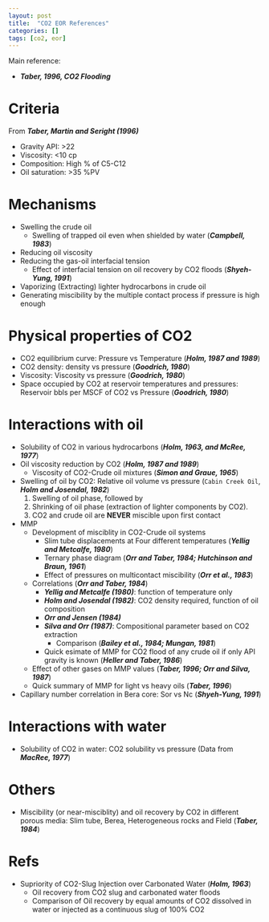```yaml
---
layout: post
title:  "CO2 EOR References"
categories: []
tags: [co2, eor]
---
```


Main reference:
- ***Taber, 1996, CO2 Flooding***


# Criteria
From ***Taber, Martin and Seright (1996)***

- Gravity API: >22
- Viscosity: <10 cp
- Composition: High % of C5-C12
- Oil saturation: >35 %PV

# Mechanisms

- Swelling the crude oil
  - Swelling of trapped oil even when shielded by water (***Campbell, 1983***)
- Reducing oil viscosity
- Reducing the gas-oil interfacial tension
  - Effect of interfacial tension on oil recovery by CO2 floods (***Shyeh-Yung, 1991***)
- Vaporizing (Extracting) lighter hydrocarbons in crude oil
- Generating miscibility by the multiple contact process if pressure is high enough

# Physical properties of CO2

- CO2 equilibrium curve: Pressure vs Temperature (***Holm, 1987 and 1989***)
- CO2 density: density vs pressure (***Goodrich, 1980***)
- Viscosity: Viscosity vs pressure (***Goodrich, 1980***)
- Space occupied by CO2 at reservoir temperatures and pressures: Reservoir bbls per MSCF of CO2 vs Pressure (***Goodrich, 1980***)
  
# Interactions with oil

- Solubility of CO2 in various hydrocarbons (***Holm, 1963, and McRee, 1977***)
- Oil viscosity reduction by CO2 (***Holm, 1987 and 1989***)
  - Viscosity of CO2-Crude oil mixtures (***Simon and Graue, 1965***)
- Swelling of oil by CO2: Relative oil volume vs pressure (`Cabin Creek Oil`, ***Holm and Josendal, 1982***)
  1. Swelling of oil phase, followed by
  1. Shrinking of oil phase (extraction of lighter components by CO2).
  1. CO2 and crude oil are **NEVER** miscible upon first contact
- MMP
  - Development of misciblity in CO2-Crude oil systems 
    - Slim tube displacements at Four different temperatures (***Yellig and Metcalfe, 1980***)
    - Ternary phase diagram (***Orr and Taber, 1984; Hutchinson and Braun, 1961***)
    - Effect of pressures on multicontact miscibility (***Orr et al., 1983***)
  - Correlations (***Orr and Taber, 1984***)
    - ***Yellig and Metcalfe (1980)***: function of temperature only
    - ***Holm and Josendal (1982)***: CO2 density required, function of oil composition
    - ***Orr and Jensen (1984)***
    - ***Silva and Orr (1987)***: Compositional parameter based on CO2 extraction
      - Comparison (***Bailey et al., 1984; Mungan, 1981***)
    - Quick esimate of MMP for CO2 flood of any crude oil if only API gravity is known (***Heller and Taber, 1986***)
  - Effect of other gases on MMP values (***Taber, 1996; Orr and Silva, 1987***)
  - Quick summary of MMP for light vs heavy oils (***Taber, 1996***)
- Capillary number correlation in Bera core: Sor vs Nc (***Shyeh-Yung, 1991***)

# Interactions with water

- Solubility of CO2 in water: CO2 solubility vs pressure (Data from ***MacRee, 1977***)


# Others

- Miscibility (or near-misciblity) and oil recovery by CO2 in different porous media: Slim tube, Berea, Heterogeneous rocks and Field (***Taber, 1984***)



# Refs
- Supriority of CO2-Slug Injection over Carbonated Water (***Holm, 1963***)
  - Oil recovery from CO2 slug and carbonated water floods
  - Comparison of Oil recovery by equal amounts of CO2 dissolved in water or injected as a continuous slug of 100% CO2
  
  
  

